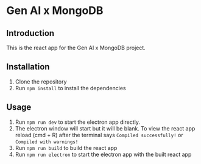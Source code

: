 # Gen AI x MongoDB

## Introduction

This is the react app for the Gen AI x MongoDB project.

## Installation

1. Clone the repository
2. Run `npm install` to install the dependencies

## Usage

1. Run `npm run dev` to start the electron app directly.
2. The electron window will start but it will be blank. To view the react app reload (cmd + R) after the terminal says `Compiled successfully!` or `Compiled with warnings!`
3. Run `npm run build` to build the react app
4. Run `npm run electron` to start the electron app with the built react app
